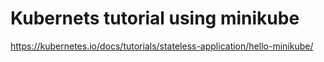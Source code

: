 # Kubernets tutorial using minikube 
https://kubernetes.io/docs/tutorials/stateless-application/hello-minikube/